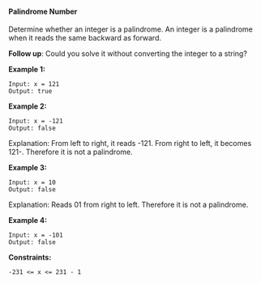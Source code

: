 #### Palindrome Number

Determine whether an integer is a palindrome. An integer is a palindrome when it reads the same backward as forward.

**Follow up**: Could you solve it without converting the integer to a string?


**Example 1:**
```
Input: x = 121
Output: true
```

**Example 2:**
```
Input: x = -121
Output: false
```
Explanation: From left to right, it reads -121. From right to left, it becomes 121-. Therefore it is not a palindrome.


**Example 3:**
```
Input: x = 10
Output: false
```

Explanation: Reads 01 from right to left. Therefore it is not a palindrome.

**Example 4:**
```
Input: x = -101
Output: false
``` 

**Constraints:**
```
-231 <= x <= 231 - 1
```